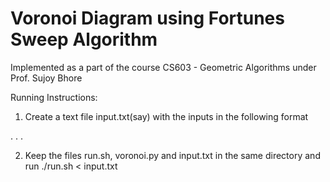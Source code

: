 # Voronoi Diagram using Fortunes Sweep Algorithm
Implemented as a part of the course CS603 - Geometric Algorithms under Prof. Sujoy Bhore

Running Instructions:

1. Create a text file input.txt(say) with the inputs in the following format
<number of sites>
<site 1 x> <site 1 y> 
    .
    .
    .
<site n x> <site n y>
<query point x> <query point y>

2. Keep the files run.sh, voronoi.py and input.txt in the same directory and run
./run.sh < input.txt
